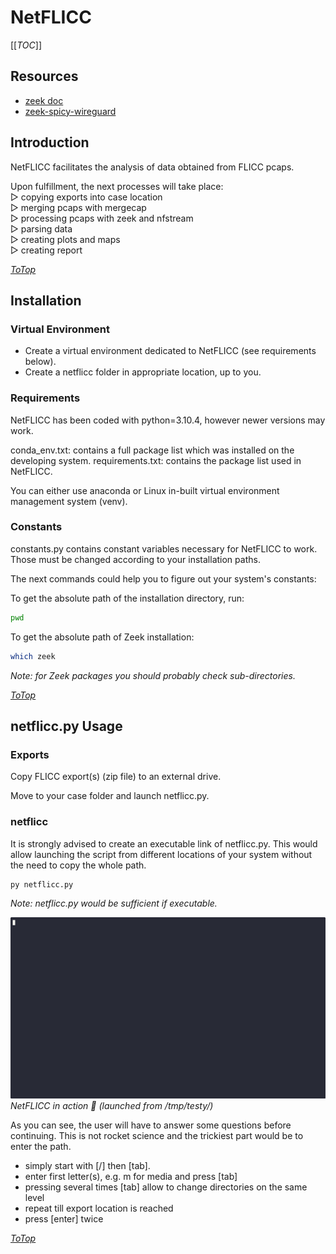 <!-- https://github.com/adam-p/markdown-here/wiki/Markdown-Cheatsheet -->
<!-- https://github.com/ikatyang/emoji-cheat-sheet -->
<!-- https://learn.microsoft.com/en-us/azure/devops/project/wiki/wiki-markdown-guidance?view=azure-devops -->

<!-- <p align="center"> -->
<!--     <img align="center" width="150" height="150" src="./pictures/readme/LOGOFILE"> -->
<!-- ![imgDescription](./pictures/readme/PICTURE) -->

<!-- [link](./links/readme/LINK) -->

<!-- <p style="text-align: center;">Text_content</p> -->
<!-- <h2 style="text-align: center;">Text_content</h2> -->

<!-- <> comments -->
<!-- > block quotes -->
<!-- *word* or _word_ italic (double for emphasis)-->
<!-- ~~word~~ strikethrough -->
<!-- - + 1 lists -->
<!--  -->
<!--  -->

<!-- |HEADER|Description|Other| -->
<!-- |---|:---:|---:| -->
<!-- |Name|Jo|Jo| -->
<!-- |Firstname|Nicolas|Robert -->
<!-- |Profession|wtf|wtf -->
<!-- |Hobby|sport|IT -->

# <a id="top"></a>NetFLICC
<!-- <p align="center"> -->
<!--     <img align="center" width="150" height="150" src="./pictures/readme/LOGOFILE"> -->
<!-- </p> -->

[[_TOC_]]

## Resources
- [zeek doc](https://docs.zeek.org/en/master/)
- [zeek-spicy-wireguard](https://github.com/corelight/zeek-spicy-wireguard)
## Introduction
NetFLICC facilitates the analysis of data obtained from FLICC pcaps.

Upon fulfillment, the next processes will take place:  
    ▻ copying exports into case location  
    ▻ merging pcaps with mergecap  
    ▻ processing pcaps with zeek and nfstream  
    ▻ parsing data  
    ▻ creating plots and maps  
    ▻ creating report  

[_ToTop_](#top) 
## Installation
### Virtual Environment
- Create a virtual environment dedicated to NetFLICC (see requirements below).
- Create a netflicc folder in appropriate location, up to you.

### Requirements
NetFLICC has been coded with python=3.10.4, however newer versions may work.

conda_env.txt: contains a full package list which was installed on the developing system.
requirements.txt: contains the package list used in NetFLICC.

You can either use anaconda or Linux in-built virtual environment management system (venv).

### Constants
constants.py contains constant variables necessary for NetFLICC to work.  
Those must be changed according to your installation paths.

The next commands could help you to figure out your system's constants:

To get the absolute path of the installation directory, run:
```sh
pwd
```
To get the absolute path of Zeek installation:
```sh
which zeek
```
_Note: for Zeek packages you should probably check sub-directories._

[_ToTop_](#top) 
## netflicc.py Usage
### Exports
Copy FLICC export(s) (zip file) to an external drive.

Move to your case folder and launch netflicc.py.

### netflicc
It is strongly advised to create an executable link of netflicc.py. This would allow launching the script from different locations of your system without the need to copy the whole path.

```py
py netflicc.py
```

_Note: netflicc.py would be sufficient if executable._

![NetFLICC](./pictures/rec.gif)
_NetFLICC in action 🤩 (launched from /tmp/testy/)_

As you can see, the user will have to answer some questions before continuing. This is not rocket science and the trickiest part would be to enter the path.  
- simply start with [/] then [tab].
- enter first letter(s), e.g. m for media and press [tab]
- pressing several times [tab] allow to change directories on the same level
- repeat till export location is reached
- press [enter] twice

[_ToTop_](#top) 
